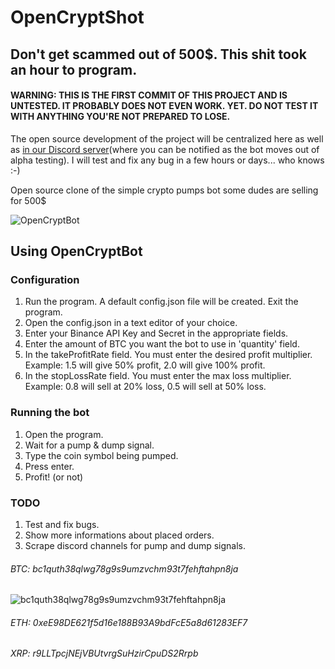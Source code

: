 # OpenCryptShot
## Don't get scammed out of 500$. This shit took an hour to program.
#### WARNING: THIS IS THE FIRST COMMIT OF THIS PROJECT AND IS UNTESTED. IT PROBABLY DOES NOT EVEN WORK. YET. DO NOT TEST IT WITH ANYTHING YOU'RE NOT PREPARED TO LOSE.

The open source development of the project will be centralized here as well as [in our Discord server](https://discord.gg/vJkF3cwZDy)(where you can be notified as the bot moves out of alpha testing). 
I will test and fix any bug in a few hours or days... who knows :-)

Open source clone of the simple crypto pumps bot some dudes are selling for 500$

![OpenCryptBot](https://i.ibb.co/dcvC40J/sdfsdfsdf.png)

## Using OpenCryptBot
### Configuration

1. Run the program. A default config.json file will be created. Exit the program.
2. Open the config.json in a text editor of your choice.
3. Enter your Binance API Key and Secret in the appropriate fields.
4. Enter the amount of BTC you want the bot to use in 'quantity' field.
5. In the takeProfitRate field. You must enter the desired profit multiplier. Example: 1.5 will give 50% profit, 2.0 will give 100% profit.
6. In the stopLossRate field. You must enter the max loss multiplier. Example: 0.8 will sell at 20% loss, 0.5 will sell at 50% loss.

### Running the bot

1. Open the program.
2. Wait for a pump & dump signal.
3. Type the coin symbol being pumped.
4. Press enter.
5. Profit! (or not)

### TODO

1. Test and fix bugs.
2. Show more informations about placed orders.
3. Scrape discord channels for pump and dump signals.

###### BTC: bc1quth38qlwg78g9s9umzvchm93t7fehftahpn8ja
![bc1quth38qlwg78g9s9umzvchm93t7fehftahpn8ja](https://i.imgur.com/uyU2uzP.png)


###### ETH: 0xeE98DE621f5d16e188B93A9bdFcE5a8d61283EF7
###### XRP: r9LLTpcjNEjVBUtvrgSuHzirCpuDS2Rrpb

